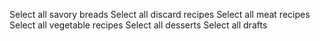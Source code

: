 Select all savory breads
Select all discard recipes
Select all meat recipes
Select all vegetable recipes
Select all desserts
Select all drafts